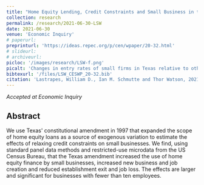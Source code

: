 ```yaml
---
title: "Home Equity Lending, Credit Constraints and Small Business in the United States"
collection: research
permalink: /research/2021-06-30-LSW
date: 2021-06-30
venue: 'Economic Inquiry'
# paperurl: 
preprinturl: 'https://ideas.repec.org/p/cen/wpaper/20-32.html'
# slideurl: 
# archiveurl: 
picloc: '/images/research/LSW-f.png'
picalt: 'Changes in entry rates of small firms in Texas relative to other states before and after the 1997 Texas constitutional amendment' 
bibtexurl: '/files/LSW_CESWP_20-32.bib'
citation: 'Lastrapes, William D., Ian M. Schmutte and Thor Watson, 2021. &quot;Home Equity Lending, Credit Constraints and Small Business in the United States.&quot; <i>Economic Inquiry</i>'
---
```


*Accepted at Economic Inquiry*

## Abstract

We use Texas' constitutional amendment in 1997 that expanded the scope of home
equity loans as a source of exogenous variation to estimate the effects of relaxing
credit constraints on small businesses. We find, using standard panel data methods
and restricted-use microdata from the US Census Bureau, that the Texas amendment
increased the use of home equity finance by small businesses, increased new business
and job creation and reduced establishment exit and job loss. The effects are larger
and significant for businesses with fewer than ten employees.
